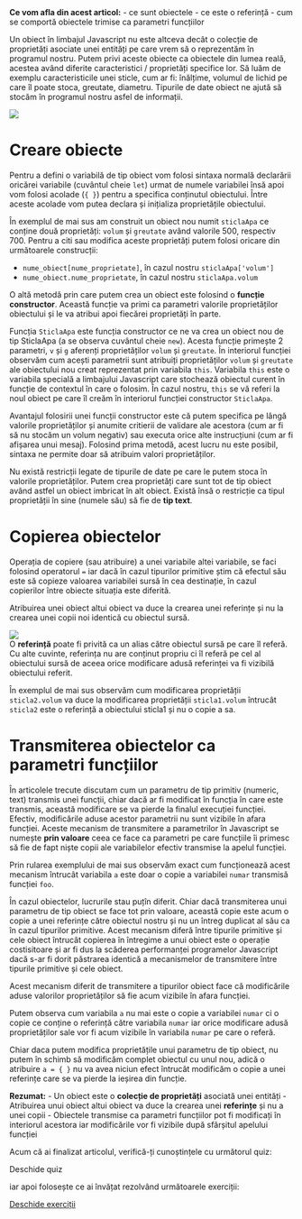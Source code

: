 <div class="knowledge-box">
<strong>Ce vom afla din acest articol:</strong>
 - ce sunt obiectele
 - ce este o referință
 - cum se comportă obiectele trimise ca parametri funcțiilor
</div>

Un obiect în limbajul Javascript nu este altceva decât o colecție de proprietăți asociate unei entități pe care vrem să o reprezentăm în programul nostru. Putem privi aceste obiecte ca obiectele din lumea reală, acestea având diferite caracteristici / proprietăți specifice lor. Să luăm de exemplu caracteristicile unei sticle, cum ar fi: înălțime, volumul de lichid pe care îl poate stoca, greutate, diametru. Tipurile de date obiect ne ajută să stocăm în programul nostru asfel de informații.

<img src="../wp-content/uploads/2023/img/sticla.png" class="img-box">

# Creare obiecte #
Pentru a defini o variabilă de tip obiect vom folosi sintaxa normală declarării oricărei variabile (cuvântul cheie <code>let</code>) urmat de numele variabilei însă apoi vom folosi acolade (<code>{ }</code>) pentru a specifica conținutul obiectului. Între aceste acolade vom putea declara și inițializa proprietățile obiectului.

<div class="algovis" config-id="obiecte-basics.json" av-selected="0"></div>

În exemplul de mai sus am construit un obiect nou numit <code>sticlaApa</code> ce conține două proprietăți:  <code>volum</code> și <code>greutate</code> având valorile 500, respectiv 700. Pentru a citi sau modifica aceste proprietăți putem folosi oricare din următoarele construcții:
- <code>nume_obiect[nume_proprietate]</code>, în cazul nostru <code>sticlaApa['volum']</code>
- <code>nume_obiect.nume_proprietate</code>, în cazul nostru <code>sticlaApa.volum</code>

O altă metodă prin care putem crea un obiect este folosind o <strong>funcție constructor</strong>. Această funcție va primi ca parametri valorile proprietăților obiectului și le va atribui apoi fiecărei proprietăți în parte.

<div class="algovis" config-id="obiecte-basics.json" av-selected="1"></div>

Funcția <code>SticlaApa</code> este funcția constructor ce ne va crea un obiect nou de tip SticlaApa (a se observa cuvântul cheie <code>new</code>). Acesta funcție primește 2 parametri, <code>v</code> și <code>g</code> aferenți proprietăților <code>volum</code> și <code>greutate</code>. În interiorul funcției observăm cum acești parametrii sunt atribuiți proprietăților <code>volum</code> și <code>greutate</code> ale obiectului nou creat reprezentat prin variabila <code>this</code>. Variabila <code>this</code> este o variabila specială a limbajului Javascript care stochează obiectul curent în funcție de contextul în care o folosim. În cazul nostru,  <code>this</code> se vă referi la noul obiect pe care îl creăm în interiorul funcției constructor <code>SticlaApa</code>. 

Avantajul folosirii unei funcții constructor este că putem specifica pe lângă valorile proprietăților și anumite critierii de validare ale acestora (cum ar fi să nu stocăm un volum negativ) sau executa orice alte instrucțiuni (cum ar fi afișarea unui mesaj). Folosind prima metodă, acest lucru nu este posibil, sintaxa ne permite doar să atribuim valori proprietăților.

<div class="algovis" config-id="obiecte-basics.json" av-selected="2"></div>

<div class="info-box">Nu există restricții legate de tipurile de date pe care le putem stoca în valorile proprietăților. Putem crea proprietăți care sunt tot de tip obiect având astfel un obiect imbricat în alt obiect. Există însă o restricție ca tipul proprietății în sine (numele său) să fie de <strong>tip text</strong>.</div>

# Copierea obiectelor #
Operația de copiere (sau atribuire) a unei variabile altei variabile, se faci folosind operatorul <code>=</code> iar dacă în cazul tipurilor primitive știm că efectul său este să copieze valoarea variabilei sursă în cea destinație, în cazul copierilor între obiecte situația este diferită.

Atribuirea unei obiect altui obiect va duce la crearea unei referințe și nu la crearea unei copii noi identică cu obiectul sursă.

<img src="../wp-content/uploads/2023/img/referinte0.png" class="img-box">

<div class="info-box">O <strong>referință</strong> poate fi privită ca un alias către obiectul sursă pe care îl referă. Cu alte cuvinte, referința nu are conținut propriu ci îl referă pe cel al obiectului sursă de aceea orice modificare adusă referinței va fi vizibilă obiectului referit.
</div>

<div class="algovis" config-id="obiecte-basics.json" av-selected="5"></div>

În exemplul de mai sus observăm cum modificarea proprietății <code>sticla2.volum</code> va duce la modificarea proprietății  <code>sticla1.volum</code> întrucât  <code>sticla2</code> este o referință a obiectului sticla1 și nu o copie a sa.

# Transmiterea obiectelor ca parametri funcțiilor #
În articolele trecute discutam cum un parametru de tip primitiv (numeric, text) transmis unei funcții, chiar dacă ar fi modificat în funcția în care este transmis, această modificare se va pierde la finalul execuției funcției. Efectiv, modificările aduse acestor parametrii nu sunt vizibile în afara funcției. Aceste mecanism de transmitere a parametrilor în Javascript se numește <strong>prin valoare</strong> ceea ce face ca parametri pe care funcțiile îi primesc să fie de fapt niște copii ale variabilelor efectiv transmise la apelul funcției.

<div class="algovis" config-id="obiecte-basics.json" av-selected="3"></div>

Prin rularea exemplului de mai sus observăm exact cum funcționează acest mecanism întrucât variabila <code>a</code> este doar o copie a variabilei <code>numar</code> transmisă funcției <code>foo</code>.

În cazul obiectelor, lucrurile stau puțîn diferit. Chiar dacă transmiterea unui parametru de tip obiect se face tot prin valoare, această copie este acum o copie a unei referințe către obiectul nostru și nu un întreg duplicat al său ca în cazul tipurilor primitive. Acest mecanism diferă între tipurile primitive și cele obiect întrucât copierea în întregime a unui obiect este o operație costisitoare și ar fi dus la scăderea performanței programelor Javascript dacă s-ar fi dorit păstrarea identică a mecanismelor de transmitere între tipurile primitive și cele obiect.

Acest mecanism diferit de transmitere a tipurilor obiect face că modificările aduse valorilor proprietăților să fie acum vizibile în afara funcției. 

<div class="algovis" config-id="obiecte-basics.json" av-selected="4"></div>

Putem observa cum variabila <code>a</code> nu mai este o copie a variabilei <code>numar</code> ci o copie ce conține o referință către variabila <code>numar</code> iar orice modificare adusă proprietăților sale vor fi acum vizibile în variabila <code>numar</code> pe care o referă.

Chiar daca putem modifica proprietățile unui parametru de tip obiect, nu putem în schimb să modificăm complet obiectul cu unul nou, adică o atribuire <code>a = { }</code> nu va avea niciun efect întrucât modificăm o copie a unei referințe care se va pierde la ieșirea din funcție.

<div class="attention-box">
<strong>Rezumat:</strong>
- Un obiect este o <strong>colecție de proprietăți</strong> asociată unei entități
- Atribuirea unui obiect altui obiect va duce la crearea unei <strong>referințe</strong> și nu a unei copii
- Obiectele transmise ca parametri funcțiilor pot fi modificați în interiorul acestora iar modificările vor fi vizibile după sfârșitul apelului funcției
</div>

<div class="has-text-align-center">
<p>Acum că ai finalizat articolul, verifică-ți cunoștințele cu următorul quiz:</p>
<a config-id="../wp-content/uploads/2023/quizzes/obiecte.json" class="av-quiz av-btn-sm">Deschide quiz</a>
<p>iar apoi folosește ce ai învățat rezolvând următoarele exerciții:</p>
<a class="av-btn-sm" href="/exercitii-obiecte/" target="_blank" rel="noopener">Deschide exerciții</a>
</div>